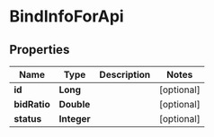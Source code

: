 

# BindInfoForApi


## Properties

Name | Type | Description | Notes
------------ | ------------- | ------------- | -------------
**id** | **Long** |  |  [optional]
**bidRatio** | **Double** |  |  [optional]
**status** | **Integer** |  |  [optional]



